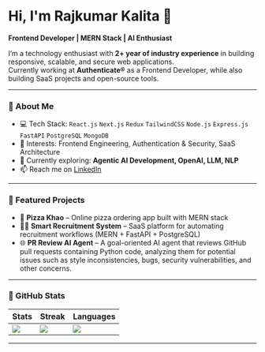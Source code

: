 # Hi, I'm Rajkumar Kalita 👋  

**Frontend Developer | MERN Stack | AI Enthusiast**  

I’m a technology enthusiast with **2+ year of industry experience** in building responsive, scalable, and secure web applications.  
Currently working at **Authenticate®** as a Frontend Developer, while also building SaaS projects and open-source tools.  

---

### 🔹 About Me  
- 💻 Tech Stack: `React.js` `Next.js` `Redux` `TailwindCSS` `Node.js` `Express.js` `FastAPI` `PostgreSQL` `MongoDB`  
- 🚀 Interests: Frontend Engineering, Authentication & Security, SaaS Architecture  
- 🌱 Currently exploring: **Agentic AI Development, OpenAI, LLM, NLP**  
- 📫 Reach me on [LinkedIn](https://www.linkedin.com/in/rajkumar-kalita/) 

---

### 🔹 Featured Projects  
- 🍕 **Pizza Khao** – Online pizza ordering app built with MERN stack  
- 🧑‍💼 **Smart Recruitment System** – SaaS platform for automating recruitment workflows (MERN + FastAPI + PostgreSQL)  
- 🌐 **PR Review AI Agent** – A goal-oriented AI agent that reviews GitHub pull requests containing Python code, analyzing them for potential issues such as style inconsistencies, bugs, security vulnerabilities, and other concerns.

---

### 🔹 GitHub Stats  
| Stats | Streak | Languages |
| --- | --- | --- |
| ![](https://github-readme-stats.vercel.app/api?username=rajkumar23411&theme=radical&hide_border=false&count_private=true) | ![](https://github-readme-streak-stats.herokuapp.com/?user=rajkumar23411&theme=radical&hide_border=false) | ![](https://github-readme-stats.vercel.app/api/top-langs/?username=rajkumar23411&theme=radical&hide_border=false&layout=compact) |

---
